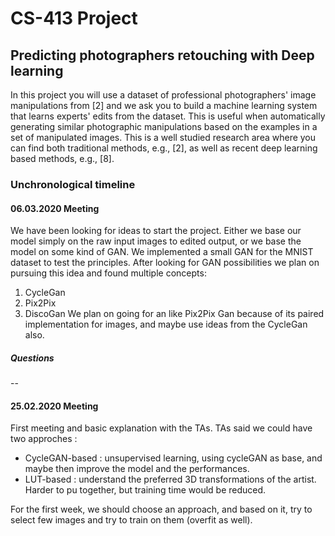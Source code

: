 # CS-413 Project
## Predicting photographers retouching with Deep learning

In this project you will use a dataset of professional photographers' image manipulations from [2] and we ask you to build a machine learning system that learns experts' edits from the dataset. This is useful when automatically generating similar photographic manipulations based on the examples in a set of manipulated images. This is a well studied research area where you can find both traditional methods, e.g., [2], as well as recent deep learning based methods, e.g., [8].

### Unchronological timeline
#### 06.03.2020 Meeting
We have been looking for ideas to start the project.
Either we base our model simply on the raw input images to edited output, or we base the model on some kind of GAN.
We implemented a small GAN for the MNIST dataset to test the principles.
After looking for GAN possibilities we plan on pursuing this idea and found multiple concepts:
1. CycleGan
2. Pix2Pix
3. DiscoGan
We plan on going for an like Pix2Pix Gan because of its paired implementation for images, and maybe use ideas from the CycleGan also.

##### Questions 
-- 

#### 25.02.2020 Meeting
First meeting and basic explanation with the TAs.
TAs said we could have two approches : 
- CycleGAN-based : unsupervised learning, using cycleGAN as base, and maybe then improve the model and the performances. 
- LUT-based : understand the preferred 3D transformations of the artist. Harder to pu together, but training time would be reduced. 


For the first week, we should choose an approach, and based on it, try to select few images and try to train on them (overfit as well).

